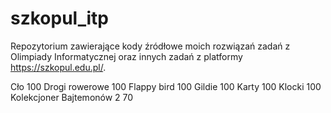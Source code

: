 # szkopul_itp
Repozytorium zawierające kody źródłowe moich rozwiązań zadań z Olimpiady Informatycznej oraz innych zadań z platformy https://szkopul.edu.pl/.

Cło 100
Drogi rowerowe 100
Flappy bird 100
Gildie 100
Karty 100
Klocki 100
Kolekcjoner Bajtemonów 2 70

